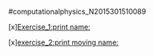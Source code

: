 #computationalphysics_N2015301510089

[x][Exercise_1:print name:](https://www.zybuluo.com/2015301510089/note/885797)

[x][exercise_2:print moving name:](https://www.zybuluo.com/2015301510089/note/894672)



    



